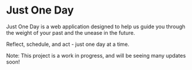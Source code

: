 # Just One Day

Just One Day is a web application designed to help us guide you through the weight of your past and the unease in the future. 

Reflect, schedule, and act - just one day at a time.

Note: This project is a work in progress, and will be seeing many updates soon!
